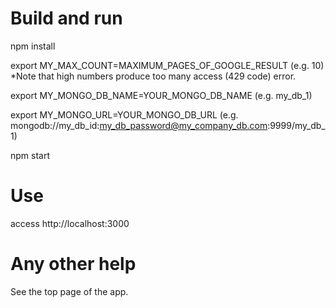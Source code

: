 # Build and run

npm install 

export MY_MAX_COUNT=MAXIMUM_PAGES_OF_GOOGLE_RESULT (e.g. 10) *Note that high numbers produce too many access (429 code) error.

export MY_MONGO_DB_NAME=YOUR_MONGO_DB_NAME (e.g. my_db_1)

export MY_MONGO_URL=YOUR_MONGO_DB_URL (e.g. mongodb://my_db_id:my_db_password@my_company_db.com:9999/my_db_1)

npm start

# Use

access http://localhost:3000

# Any other help

See the top page of the app.